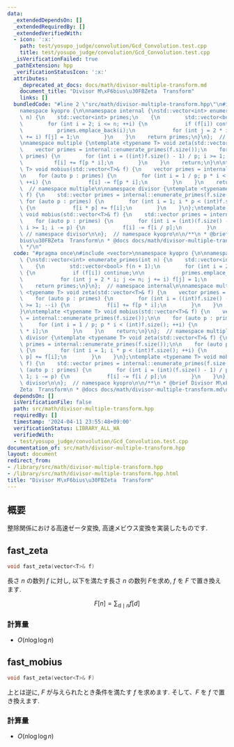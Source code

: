 ```yaml
---
data:
  _extendedDependsOn: []
  _extendedRequiredBy: []
  _extendedVerifiedWith:
  - icon: ':x:'
    path: test/yosupo_judge/convolution/Gcd_Convolution.test.cpp
    title: test/yosupo_judge/convolution/Gcd_Convolution.test.cpp
  _isVerificationFailed: true
  _pathExtension: hpp
  _verificationStatusIcon: ':x:'
  attributes:
    _deprecated_at_docs: docs/math/divisor-multiple-transform.md
    document_title: "Divisor M\xF6bius\u30FBZeta  Transform"
    links: []
  bundledCode: "#line 2 \"src/math/divisor-multiple-transform.hpp\"\n#include <vector>\n\
    namespace kyopro {\n\nnamespace internal {\nstd::vector<int> enumerate_primes(int\
    \ n) {\n    std::vector<int> primes;\n    {\n        std::vector<bool> f(n + 1);\n\
    \        for (int i = 2; i <= n; ++i) {\n            if (f[i]) continue;\n\n \
    \           primes.emplace_back(i);\n            for (int j = 2 * i; j <= n; j\
    \ += i) f[j] = 1;\n        }\n    }\n    return primes;\n}\n};  // namespace internal\n\
    \nnamespace multiple {\ntemplate <typename T> void zeta(std::vector<T>& f) {\n\
    \    vector primes = internal::enumerate_primes(f.size());\n    for (auto p :\
    \ primes) {\n        for (int i = ((int)f.size() - 1) / p; i >= 1; --i) {\n  \
    \          f[i] += f[p * i];\n        }\n    }\n    return;\n}\n\ntemplate <typename\
    \ T> void mobius(std::vector<T>& f) {\n    vector primes = internal::enumerate_primes(f.size());\n\
    \n    for (auto p : primes) {\n        for (int i = 1 / p; p * i < (int)f.size();\
    \ ++i) {\n            f[i] -= f[p * i];\n        }\n    }\n    return;\n}\n};\
    \  // namespace multiple\n\nnamespace divisor {\ntemplate <typename T> void zeta(std::vector<T>&\
    \ f) {\n    std::vector primes = internal::enumerate_primes(f.size());\n\n   \
    \ for (auto p : primes) {\n        for (int i = 1; i * p < (int)f.size(); ++i)\
    \ {\n            f[i * p] += f[i];\n        }\n    }\n};\ntemplate <typename T>\
    \ void mobius(std::vector<T>& f) {\n    std::vector primes = internal::enumerate_primes(f.size());\n\
    \    for (auto p : primes) {\n        for (int i = (int)(f.size() - 1) / p * p;\
    \ i >= 1; i -= p) {\n            f[i] -= f[i / p];\n        }\n    }\n};\n}; \
    \ // namespace divisor\n\n};  // namespace kyopro\n\n/**\n * @brief Divisor M\xF6\
    bius\u30FBZeta  Transform\n * @docs docs/math/divisor-multiple-transform.md\n\
    \ */\n"
  code: "#pragma once\n#include <vector>\nnamespace kyopro {\n\nnamespace internal\
    \ {\nstd::vector<int> enumerate_primes(int n) {\n    std::vector<int> primes;\n\
    \    {\n        std::vector<bool> f(n + 1);\n        for (int i = 2; i <= n; ++i)\
    \ {\n            if (f[i]) continue;\n\n            primes.emplace_back(i);\n\
    \            for (int j = 2 * i; j <= n; j += i) f[j] = 1;\n        }\n    }\n\
    \    return primes;\n}\n};  // namespace internal\n\nnamespace multiple {\ntemplate\
    \ <typename T> void zeta(std::vector<T>& f) {\n    vector primes = internal::enumerate_primes(f.size());\n\
    \    for (auto p : primes) {\n        for (int i = ((int)f.size() - 1) / p; i\
    \ >= 1; --i) {\n            f[i] += f[p * i];\n        }\n    }\n    return;\n\
    }\n\ntemplate <typename T> void mobius(std::vector<T>& f) {\n    vector primes\
    \ = internal::enumerate_primes(f.size());\n\n    for (auto p : primes) {\n   \
    \     for (int i = 1 / p; p * i < (int)f.size(); ++i) {\n            f[i] -= f[p\
    \ * i];\n        }\n    }\n    return;\n}\n};  // namespace multiple\n\nnamespace\
    \ divisor {\ntemplate <typename T> void zeta(std::vector<T>& f) {\n    std::vector\
    \ primes = internal::enumerate_primes(f.size());\n\n    for (auto p : primes)\
    \ {\n        for (int i = 1; i * p < (int)f.size(); ++i) {\n            f[i *\
    \ p] += f[i];\n        }\n    }\n};\ntemplate <typename T> void mobius(std::vector<T>&\
    \ f) {\n    std::vector primes = internal::enumerate_primes(f.size());\n    for\
    \ (auto p : primes) {\n        for (int i = (int)(f.size() - 1) / p * p; i >=\
    \ 1; i -= p) {\n            f[i] -= f[i / p];\n        }\n    }\n};\n};  // namespace\
    \ divisor\n\n};  // namespace kyopro\n\n/**\n * @brief Divisor M\xF6bius\u30FB\
    Zeta  Transform\n * @docs docs/math/divisor-multiple-transform.md\n */"
  dependsOn: []
  isVerificationFile: false
  path: src/math/divisor-multiple-transform.hpp
  requiredBy: []
  timestamp: '2024-04-11 23:55:48+09:00'
  verificationStatus: LIBRARY_ALL_WA
  verifiedWith:
  - test/yosupo_judge/convolution/Gcd_Convolution.test.cpp
documentation_of: src/math/divisor-multiple-transform.hpp
layout: document
redirect_from:
- /library/src/math/divisor-multiple-transform.hpp
- /library/src/math/divisor-multiple-transform.hpp.html
title: "Divisor M\xF6bius\u30FBZeta  Transform"
---
```

## 概要

整除関係における高速ゼータ変換, 高速メビウス変換を実装したものです.

## fast_zeta

```cpp
void fast_zeta(vector<T>& f)
```

長さ $n$ の数列 $f$ に対し, 以下を満たす長さ $n$ の数列 $F$を求め, $f$ を $F$ で置き換えます.

$$F[n]=\sum_{\mathbb{d} \mid n}{f[d]}$$

### 計算量

- $O(n\log\log n)$

## fast_mobius

```cpp
void fast_zeta(vector<T>& F)
```

上とは逆に, $F$ が与えられたとき条件を満たす $f$ を求めます. そして、$F$ を $f$ で置き換えます.

### 計算量

- $O(n\log\log n)$
